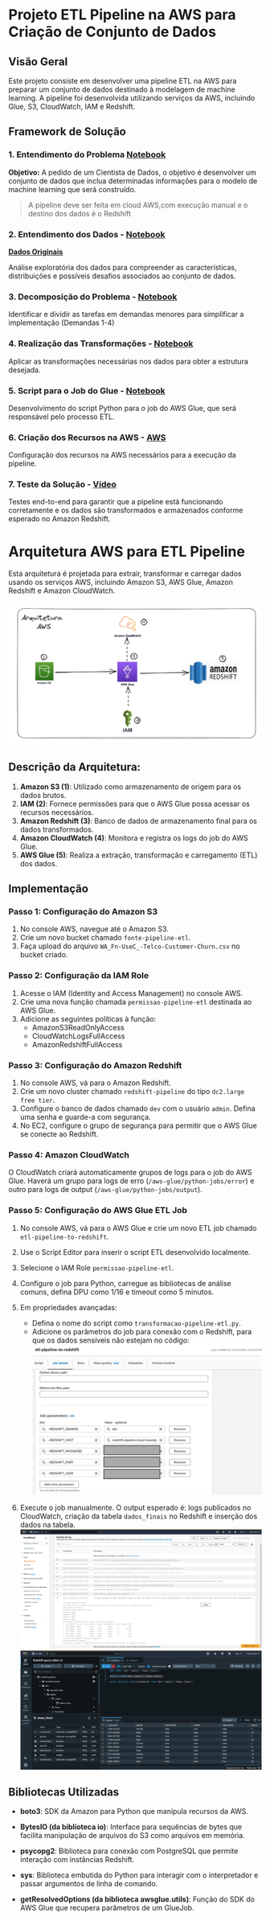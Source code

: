 # Projeto ETL Pipeline na AWS para Criação de Conjunto de Dados

## Visão Geral

Este projeto consiste em desenvolver uma pipeline ETL na AWS para preparar um conjunto de dados destinado à modelagem de machine learning. A pipeline foi desenvolvida utilizando serviços da AWS, incluindo Glue, S3, CloudWatch, IAM e Redshift.

## Framework de Solução

### 1. Entendimento do Problema [Notebook](https://github.com/cinthialet/etl-aws-pipeline/blob/main/transformacao_dados_aws.ipynb)

**Objetivo:** A pedido de um Cientista de Dados, o objetivo é desenvolver um conjunto de dados que inclua determinadas informações para o modelo de machine learning que será construído.

> A pipeline deve ser feita em cloud AWS,com execução manual e o destino dos dados é o Redshift

### 2. Entendimento dos Dados - [Notebook](https://github.com/cinthialet/etl-aws-pipeline/blob/main/transformacao_dados_aws.ipynb)
[**Dados Originais**](https://github.com/cinthialet/etl-aws-pipeline/blob/main/WA_Fn-UseC_-Telco-Customer-Churn.csv)

Análise exploratória dos dados para compreender as características, distribuições e possíveis desafios associados ao conjunto de dados.

### 3. Decomposição do Problema - [Notebook](https://github.com/cinthialet/etl-aws-pipeline/blob/main/transformacao_dados_aws.ipynb)

Identificar e dividir as tarefas em demandas menores para simplificar a implementação (Demandas 1-4)

### 4. Realização das Transformações - [Notebook](https://github.com/cinthialet/etl-aws-pipeline/blob/main/transformacao_dados_aws.ipynb)

Aplicar as transformações necessárias nos dados para obter a estrutura desejada.

### 5. Script para o Job do Glue - [Notebook](https://github.com/cinthialet/etl-aws-pipeline/blob/main/transformacao_dados_aws.ipynb)

Desenvolvimento do script Python para o job do AWS Glue, que será responsável pelo processo ETL.

### 6. Criação dos Recursos na AWS - [AWS](https://github.com/cinthialet/etl-aws-pipeline/blob/main/arquitetura%20aws.png)

Configuração dos recursos na AWS necessários para a execução da pipeline.

### 7. Teste da Solução - [Vídeo](link-video)

Testes end-to-end para garantir que a pipeline está funcionando corretamente e os dados são transformados e armazenados conforme esperado no Amazon Redshift.

# Arquitetura AWS para ETL Pipeline

Esta arquitetura é projetada para extrair, transformar e carregar dados usando os serviços AWS, incluindo Amazon S3, AWS Glue, Amazon Redshift e Amazon CloudWatch.

![Arquitetura AWS ETL Pipeline](https://github.com/cinthialet/etl-aws-pipeline/blob/main/arquitetura%20aws.png?raw=true)

## Descrição da Arquitetura:

1. **Amazon S3 (1)**: Utilizado como armazenamento de origem para os dados brutos.
2. **IAM (2)**: Fornece permissões para que o AWS Glue possa acessar os recursos necessários.
3. **Amazon Redshift (3)**: Banco de dados de armazenamento final para os dados transformados.
4. **Amazon CloudWatch (4)**: Monitora e registra os logs do job do AWS Glue.
5. **AWS Glue (5)**: Realiza a extração, transformação e carregamento (ETL) dos dados.

## Implementação

### **Passo 1: Configuração do Amazon S3**
1. No console AWS, navegue até o Amazon S3.
2. Crie um novo bucket chamado `fonte-pipeline-etl`.
3. Faça upload do arquivo `WA_Fn-UseC_-Telco-Customer-Churn.csv` no bucket criado.

### **Passo 2: Configuração da IAM Role**
1. Acesse o IAM (Identity and Access Management) no console AWS.
2. Crie uma nova função chamada `permissao-pipeline-etl` destinada ao AWS Glue.
3. Adicione as seguintes políticas à função:
    - AmazonS3ReadOnlyAccess
    - CloudWatchLogsFullAccess
    - AmazonRedshiftFullAccess

### **Passo 3: Configuração do Amazon Redshift**
1. No console AWS, vá para o Amazon Redshift.
2. Crie um novo cluster chamado `redshift-pipeline` do tipo `dc2.large free tier`.
3. Configure o banco de dados chamado `dev` com o usuário `admin`. Defina uma senha e guarde-a com segurança.
4. No EC2, configure o grupo de segurança para permitir que o AWS Glue se conecte ao Redshift.

### **Passo 4: Amazon CloudWatch**
O CloudWatch criará automaticamente grupos de logs para o job do AWS Glue. Haverá um grupo para logs de erro (`/aws-glue/python-jobs/error`) e outro para logs de output (`/aws-glue/python-jobs/output`).

### **Passo 5: Configuração do AWS Glue ETL Job**
1. No console AWS, vá para o AWS Glue e crie um novo ETL job chamado `etl-pipeline-to-redshift`.
2. Use o Script Editor para inserir o script ETL desenvolvido localmente.
3. Selecione o IAM Role `permissao-pipeline-etl`.
4. Configure o job para Python, carregue as bibliotecas de análise comuns, defina DPU como 1/16 e timeout como 5 minutos.
5. Em propriedades avançadas:
    - Defina o nome do script como `transformacao-pipeline-etl.py`.
    - Adicione os parâmetros do job para conexão com o Redshift, para que os dados sensíveis não estejam no código:
![Parametros Glue Job](https://github.com/cinthialet/etl-aws-pipeline/blob/main/img/glue-parameters.png)

6. Execute o job manualmente. O output esperado é: logs publicados no CloudWatch, criação da tabela `dados_finais` no Redshift e inserção dos dados na tabela.
![Output Logs](https://github.com/cinthialet/etl-aws-pipeline/blob/main/img/cloudwatch-result.png)
![Tabela Redshift](https://github.com/cinthialet/etl-aws-pipeline/blob/main/img/redshift-result.png) 
 
## Bibliotecas Utilizadas

- **boto3**: SDK da Amazon para Python que manipula recursos da AWS.
  
- **BytesIO (da biblioteca io)**: Interface para sequências de bytes que facilita manipulação de arquivos do S3 como arquivos em memória.

- **psycopg2**: Biblioteca para conexão com PostgreSQL que permite interação com instâncias Redshift.
  
- **sys**: Biblioteca embutida do Python para interagir com o interpretador e passar argumentos de linha de comando.
  
- **getResolvedOptions (da biblioteca awsglue.utils)**: Função do SDK do AWS Glue que recupera parâmetros de um GlueJob.
